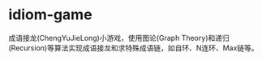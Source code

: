# idiom-game
成语接龙(ChengYuJieLong)小游戏，使用图论(Graph Theory)和递归(Recursion)等算法实现成语接龙和求特殊成语链，如自环、N连环、Max链等。

